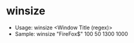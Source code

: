 # winsize

* Usage: winsize <Window Title (regex)> <X> <Y> <Width> <Height>
* Sample: winsize "FireFox$" 100 50 1300 1000
